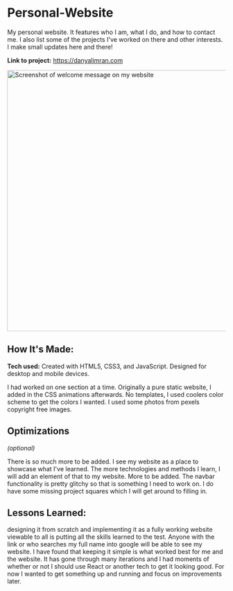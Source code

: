 # Personal-Website

My personal website. It features who I am, what I do, and how to contact me. I also list some of the projects I've worked on there and other interests. I make small updates here and there!

**Link to project:** https://danyalimran.com

<img width="600" alt="Screenshot of welcome message on my website" src="https://user-images.githubusercontent.com/68073783/188944687-db6c45cf-e1de-4f7c-8a63-297090d5d53e.png">


## How It's Made:

**Tech used:** Created with HTML5, CSS3, and JavaScript. Designed for desktop and mobile devices.

I had worked on one section at a time. Originally a pure static website, I added in the CSS animations afterwards. No templates, I used coolers color scheme to get the colors I wanted. I used some photos from pexels copyright free images. 

## Optimizations
*(optional)*

There is so much more to be added. I see my website as a place to showcase what I've learned. The more technologies and methods I learn, I will add an element of that to my website. More to be added. The navbar functionality is pretty glitchy so that is something I need to work on. I do have some missing project squares which I will get around to filling in.

## Lessons Learned:

designing it from scratch and implementing it as a fully working website viewable to all is putting all the skills learned to the test. Anyone with the link or who searches my full name into google will be able to see my website. I have found that keeping it simple is what worked best for me and the website. It has gone through many iterations and I had moments of whether or not I should use React or another tech to get it looking good. For now I wanted to get something up and running and focus on improvements later.
 
 
